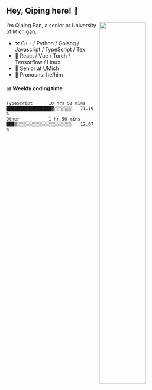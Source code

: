 

## Hey, Qiping here! :wave:

[<img align="right" width="50%" src="https://github-readme-stats.vercel.app/api?username=ppppqp&theme=dark&show_icons=true">](https://metrics.lecoq.io/ppppqp?template=classic)


I'm Qiping Pan, a senior at University of Michigan.

-   :hammer_and_pick: C++ / Python / Golang / Javascript / TypeScript / Tex
-   :pencil: React / Vue / Torch / Tensorflow / Linux 
-   :seedling: Senior at UMich
-   :man: Pronouns: he/him



#### :bar_chart: Weekly coding time

<!--START_SECTION:waka-->

```text
TypeScript      10 hrs 51 mins  █████████████████▓░░░░░░░   71.19 %
Other           1 hr 56 mins    ███▒░░░░░░░░░░░░░░░░░░░░░   12.67 %
```

<!--END_SECTION:waka-->

